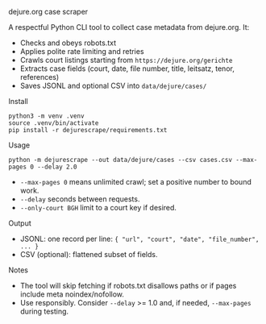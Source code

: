 dejure.org case scraper

A respectful Python CLI tool to collect case metadata from dejure.org. It:
- Checks and obeys robots.txt
- Applies polite rate limiting and retries
- Crawls court listings starting from `https://dejure.org/gerichte`
- Extracts case fields (court, date, file number, title, leitsatz, tenor, references)
- Saves JSONL and optional CSV into `data/dejure/cases/`

Install

```
python3 -m venv .venv
source .venv/bin/activate
pip install -r dejurescrape/requirements.txt
```

Usage

```
python -m dejurescrape --out data/dejure/cases --csv cases.csv --max-pages 0 --delay 2.0
```

- `--max-pages 0` means unlimited crawl; set a positive number to bound work.
- `--delay` seconds between requests.
- `--only-court BGH` limit to a court key if desired.

Output

- JSONL: one record per line: `{ "url", "court", "date", "file_number", ... }`
- CSV (optional): flattened subset of fields.

Notes

- The tool will skip fetching if robots.txt disallows paths or if pages include meta noindex/nofollow.
- Use responsibly. Consider `--delay` >= 1.0 and, if needed, `--max-pages` during testing.


